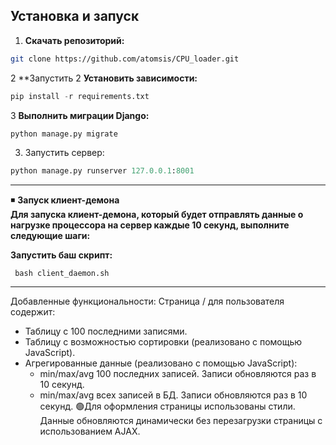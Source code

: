 ## Установка и запуск

1. **Скачать репозиторий:**
```bash
git clone https://github.com/atomsis/CPU_loader.git
```
2 **Запустить 
2  **Установить зависимости:**
```python
pip install -r requirements.txt
```
3 **Выполнить миграции Django:**
```bash
python manage.py migrate
```
3. Запустить сервер:
```python
python manage.py runserver 127.0.0.1:8001
```
-----------------------------------------------------------
◾ **Запуск клиент-демона**<br>
**Для запуска клиент-демона, который будет отправлять данные о нагрузке процессора на сервер каждые 10 секунд, выполните следующие шаги:**<br>

**Запустить баш скрипт:**
```
 bash client_daemon.sh
```
----------------------------------------------------------------
Добавленные функциональности:
Страница / для пользователя содержит:
  -  Таблицу с 100 последними записями.
  - Таблицу с возможностью сортировки (реализовано с помощью JavaScript).
  - Агрегированные данные (реализовано с помощью JavaScript):
    - min/max/avg 100 последних записей. Записи обновляются раз в 10 секунд.
    - min/max/avg всех записей в БД. Записи обновляются раз в 10 секунд.
🟢Для оформления страницы использованы стили. Данные обновляются динамически без перезагрузки страницы с использованием AJAX.
